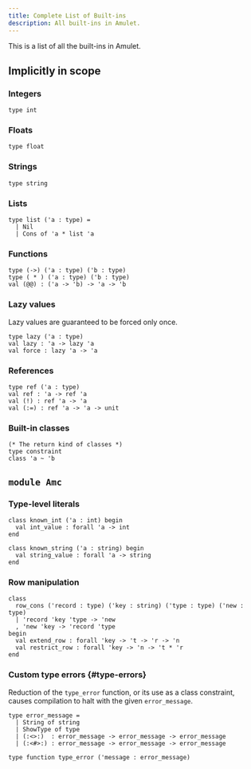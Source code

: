 ```yaml
---
title: Complete List of Built-ins
description: All built-ins in Amulet.
---
```


This is a list of all the built-ins in Amulet.

## Implicitly in scope

### Integers

```amulet
type int
```

### Floats

```amulet
type float
```

### Strings

```amulet
type string
```

### Lists

```amulet
type list ('a : type) =
  | Nil
  | Cons of 'a * list 'a
```

### Functions

```amulet
type (->) ('a : type) ('b : type)
type ( * ) ('a : type) ('b : type)
val (@@) : ('a -> 'b) -> 'a -> 'b
```

### Lazy values

Lazy values are guaranteed to be forced only once.

```amulet
type lazy ('a : type)
val lazy : 'a -> lazy 'a
val force : lazy 'a -> 'a
```

### References

```amulet
type ref ('a : type)
val ref : 'a -> ref 'a
val (!) : ref 'a -> 'a
val (:=) : ref 'a -> 'a -> unit
```

### Built-in classes

```amulet
(* The return kind of classes *)
type constraint
class 'a ~ 'b
```

## `module Amc`

### Type-level literals

```amulet
class known_int ('a : int) begin
  val int_value : forall 'a -> int
end

class known_string ('a : string) begin
  val string_value : forall 'a -> string
end
```

### Row manipulation

```amulet
class
  row_cons ('record : type) ('key : string) ('type : type) ('new : type)
  | 'record 'key 'type -> 'new
  , 'new 'key -> 'record 'type
begin
  val extend_row : forall 'key -> 't -> 'r -> 'n
  val restrict_row : forall 'key -> 'n -> 't * 'r
end
```

### Custom type errors {#type-errors}

Reduction of the `type_error` function, or its use as a class
constraint, causes compilation to halt with the given `error_message`.

```amulet
type error_message =
  | String of string
  | ShowType of type
  | (:<>:)  : error_message -> error_message -> error_message
  | (:<#>:) : error_message -> error_message -> error_message

type function type_error ('message : error_message)
```
